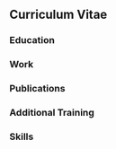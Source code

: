 ## Curriculum Vitae

### Education

### Work

### Publications

### Additional Training

### Skills
